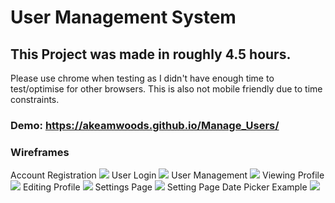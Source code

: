 # User Management System
## This Project was made in roughly 4.5 hours.
Please use chrome when testing as I didn't have enough time to test/optimise for other browsers. This is also not mobile friendly due to time constraints.

### Demo: https://akeamwoods.github.io/Manage_Users/
### Wireframes
Account Registration
<img src="https://i.imgur.com/dJRQZOp.png" />
User Login
<img src="https://i.imgur.com/Ahf38x6.png" />
User Management
<img src="https://i.imgur.com/hCS4s91.png" />
Viewing Profile
<img src="https://i.imgur.com/BQlWQ2v.png" />
Editing Profile
<img src="https://i.imgur.com/22qcv9Z.png" />
Settings Page
<img src="https://i.imgur.com/5Lxp0Vy.png" />
Setting Page Date Picker Example
<img src="https://i.imgur.com/nky7BXs.png" />
